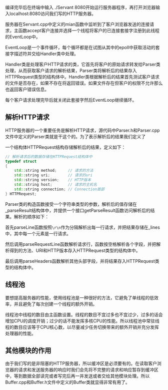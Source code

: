 编译完毕后在终端中输入 ./Servant 8080开始运行服务器程序，再打开浏览器输入localhost:8080访问我们写的HTTP服务器。

服务器在Servant.cpp中定义的mian函数中监听到了客户浏览器发送的连接请求，主函数accept客户连接并选择一个线程将客户的已连接套接字注册到此线程的EventLoop中。

EventLoop是一个事件循环，每个循环都是在试图从其中的epoll中获取活动的套接字描述符并交给Handler类中处理。

Handler类是处理客户HTTP请求的类，它首先将客户的原始请求转发给Parser类处理，从而获取客户请求的解析结果，Parser类将解析后的结果存入HTTPRequest类型的结构体中。Handler类根据解析后的结果首先测试客户请求的文件是否存在，如果不存在将返回错误。如果文件存在但客户的权限不允许那么也返回客户错误信息。

每个客户请求处理完毕后就关闭此套接字然后EventLoop继续循环。

## 解析HTTP请求
HTTP服务器的一个重要任务是解析HTTP请求，源代码中Parser.h和Parser.cpp文件中定义的Parser类就是干这个的。为了表示解析后的结果我们定义了

一个结构体HTTPRequest结构存储解析后的结果，定义如下：
```c++
// 解析请求后的数据存储在HTTPRequest结构体中
typedef struct
{
    std::string method;     // 请求的方法
    std::string uri;        // 请求的uri
    std::string version;    // HTTP版本
    std::string host;       // 请求的主机名
    std::string connection; // Connection首部
} HTTPRequest;
```

Parser类的构造函数接受一个字符串类型的参数，解析后的值存储在_parseResult结构体中，并提供一个接口getParseResult函数访问解析后的结果。解析的顺序如下：

首先parseLine函数按照`\r\n`作为分隔解析出每一行请求，并把结果存储在_lines中，其中每一个元素是一行请求。

然后调用parseRequestLine函数解析请求行，函数按空格解析各个字段，并把解析得到的方法、URI和HTTP版本存入HTTPRequest类型的结构体中。

最后调用parseHeaders函数解析其他头部字段，并将结果存入HTTPRequest类型的结构体中。

## 线程池
要想提高服务器的性能，使用线程池是一种很好的方法，它避免了单线程的低效率，并且避免了每次创建一个线程的额外开销。

线程池中线程的数目由主函数设置。线程的数目不宜过多也不宜过少，过多的话会增加CPU的调度开销；过少的话不能发挥多核CPU的性能。所以线程池中常驻线程的数目应该等于CPU核心数，以尽量减少任务切换带来的额外开销并充分发挥处理器的性能。


## 其他模块的作用
由于我们写的是非阻塞的HTTP服务器，所以缓冲区是必须要有的。在读取客户浏览器的请求和发送服务器的响应时我们会先将不完整的请求和响应暂存到缓冲区中，等到数据全部读完或者写完后再一并发送或者交给其他模块处理。所以Buffer.cpp和Buffer.h文件中定义的Buffer类就显得非常有用了。
